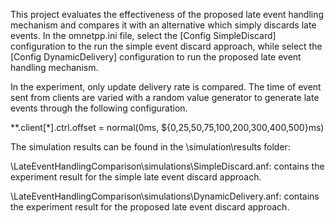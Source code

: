 This project evaluates the effectiveness of the proposed late event handling mechanism and compares it with an alternative which simply discards late events. In the omnetpp.ini file, select the [Config SimpleDiscard] configuration to the run the simple event discard approach, while select the [Config DynamicDelivery] configuration to run the proposed late event handling mechanism. 

In the experiment, only update delivery rate is compared. The time of event sent from clients are varied with a random value generator to generate late events through the following configuration.

**.client[*].ctrl.offset = normal(0ms, ${0,25,50,75,100,200,300,400,500}ms)

The simulation results can be found in the \simulation\results folder:

\LateEventHandlingComparison\simulations\SimpleDiscard.anf: contains the experiment result for the simple late event discard approach.

\LateEventHandlingComparison\simulations\DynamicDelivery.anf: contains the experiment result for the proposed late event discard approach.